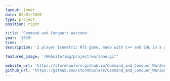 ```yaml
---
layout: inner
date: 02/01/2020
type: project
position: right

title: 'Command and Conquer: Warzone'
year: '2019'
time: ''
description: '2 player Isometric RTS game, made with C++ and SDL in a group of 7.'

featured_image: '/Website/img/project/warzone.gif'

website_url: 'https://stormhowlers.github.io/Command_and_Conquer_WarZone/'
github_url: 'https://github.com/stormhowlers/Command_and_Conquer_WarZone'
---
```

